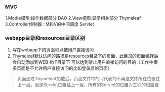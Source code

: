 ### MVC
1.Modle模型:操作数据部分 DAO
2.View视图:显示相关部分 Thymeleaf
3.Controller控制器 : M和V的中间调度 Servlet

### webapp目录和resources目录区别

1. 写在webapp下的页面可以被用户直接访问
2. Thymeleaf默认访问的路径是resources目录下的页面，此目录的页面编译后会自动添加到WEB-INF目录下 可以达到禁止用户直接访问的目的（工作中很多页面是不允许用户直接访问的比如登录后的页面）

>页面通过Thymeleaf加载后，页面文件中的../代表的不再是文件所在位置往上一层，而是Servlet位置往上一层，所有的Servlet的位置为工程的根路径 